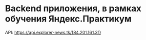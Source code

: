 # Backend приложения, в рамках обучения Яндекс.Практикум
API: https://api.explorer-news.tk/(84.201.161.31)
 
